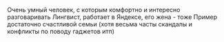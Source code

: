 Очень умный человек, с которым комфортно и интересно разговаривать
Лингвист, работает в Яндексе, его жена - тоже
Пример достаточно счастливой семьи (хотя весьма часты скандалы и конфликты по поводу гаджетов итп)

